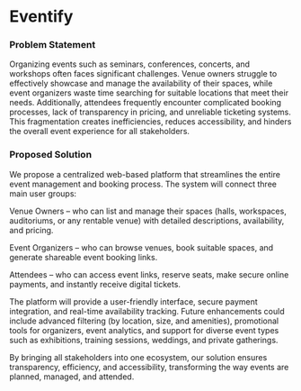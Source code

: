 # Eventify 

### Problem Statement

Organizing events such as seminars, conferences, concerts, and workshops often faces significant challenges. Venue owners struggle to effectively showcase and manage the availability of their spaces, while event organizers waste time searching for suitable locations that meet their needs. Additionally, attendees frequently encounter complicated booking processes, lack of transparency in pricing, and unreliable ticketing systems. This fragmentation creates inefficiencies, reduces accessibility, and hinders the overall event experience for all stakeholders.

### Proposed Solution

We propose a centralized web-based platform that streamlines the entire event management and booking process. The system will connect three main user groups:

Venue Owners – who can list and manage their spaces (halls, workspaces, auditoriums, or any rentable venue) with detailed descriptions, availability, and pricing.

Event Organizers – who can browse venues, book suitable spaces, and generate shareable event booking links.

Attendees – who can access event links, reserve seats, make secure online payments, and instantly receive digital tickets.

The platform will provide a user-friendly interface, secure payment integration, and real-time availability tracking. Future enhancements could include advanced filtering (by location, size, and amenities), promotional tools for organizers, event analytics, and support for diverse event types such as exhibitions, training sessions, weddings, and private gatherings.

By bringing all stakeholders into one ecosystem, our solution ensures transparency, efficiency, and accessibility, transforming the way events are planned, managed, and attended.
